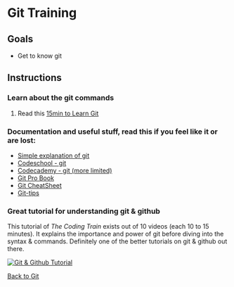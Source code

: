 # Git Training

## Goals

- Get to know git

## Instructions

### Learn about the git commands
1. Read this [15min to Learn Git](https://guides.github.com/introduction/git-handbook/)

### Documentation and useful stuff, read this if you feel like it or are lost:
* [Simple explanation of git](http://rogerdudler.github.io/git-guide/index.nl.html)
* [Codeschool - git ](https://www.codeschool.com/learn/git)
* [Codecademy - git (more limited)](https://www.codecademy.com/courses/learn-git/lessons/git-workflow/exercises/hello-git)
* [Git Pro Book](http://git-scm.com/book/en/v2)
* [Git CheatSheet](https://education.github.com/git-cheat-sheet-education.pdf)
* [Git-tips](https://github.com/git-tips/tips)

### Great tutorial for understanding git & github
This tutorial of *The Coding Train* exists out of 10 videos (each 10 to 15 minutes). It explains the importance and power of git before diving into the syntax & commands. Definitely one of the better tutorials on git & github out there.

[![Git & Github Tutorial](https://img.youtube.com/vi/BCQHnlnPusY/0.jpg)](https://www.youtube.com/watch?v=BCQHnlnPusY)

[Back to Git](./)
